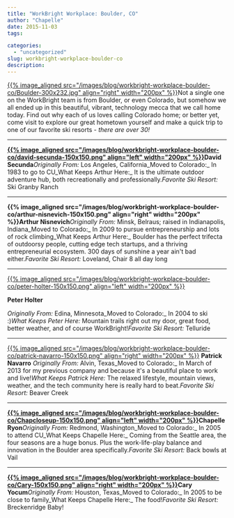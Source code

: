 ```yaml
---
title: "WorkBright Workplace: Boulder, CO"
author: "Chapelle"
date: 2015-11-03
tags:

categories:
  - "uncategorized"
slug: workbright-workplace-boulder-co
description: 
---
```

[{{% image_aligned src="/images/blog/workbright-workplace-boulder-co/Boulder-300x232.jpg" align="right" width="200px" %}}](https://workbright.com/wp-content/uploads/2015/11/Boulder.jpg)Not a single one on the WorkBright team is from Boulder, or even Colorado, but somehow we all ended up in this beautiful, vibrant, technology mecca that we call home today. Find out why each of us loves calling Colorado home; or better yet, come visit to explore our great hometown yourself and make a quick trip to one of our favorite ski resorts - _there are over 30!_  
  
<div class='clearfix'></div>

* * *
  
  

 **[{{% image_aligned src="/images/blog/workbright-workplace-boulder-co/david-secunda-150x150.png" align="left" width="200px" %}}](https://workbright.com/wp-content/uploads/2015/04/david-secunda.png)David Secunda**_Originally From:_ Los Angeles, California_Moved to Colorado:_ In 1983 to go to CU_What Keeps Arthur Here:_ It is the ultimate outdoor adventure hub, both recreationally and professionally._Favorite Ski Resort:_ Ski Granby Ranch  

<div class='clearfix'></div>

* * *
  
  

 **{{% image_aligned src="/images/blog/workbright-workplace-boulder-co/arthur-nisnevich-150x150.png" align="right" width="200px" %}}Arthur Nisnevich**_Originally From:_ Minsk, Belraus; raised in Indianapolis, Indiana_Moved to Colorado:_ In 2009 to pursue entrepreneurship and lots of rock climbing_What Keeps Arthur Here:_ Boulder has the perfect trifecta of outdoorsy people, cutting edge tech startups, and a thriving entrepreneurial ecosystem. 300 days of sunshine a year ain't bad either._Favorite Ski Resort:_ Loveland, Chair 8 all day long

<div class='clearfix'></div>
  

* * *
  
  

[{{% image_aligned src="/images/blog/workbright-workplace-boulder-co/peter-holter-150x150.png" align="left" width="200px" %}}](https://workbright.com/wp-content/uploads/2015/04/peter-holter.png)

**Peter Holter**

_Originally From:_ Edina, Minnesota_Moved to Colorado:_ In 2004 to ski :)_What Keeps Peter Here:_ Mountain trails right out my door, great food, better weather, and of course WorkBright!_Favorite Ski Resort:_ Telluride

<div class='clearfix'></div>
  
  

* * *
  
  

[{{% image_aligned src="/images/blog/workbright-workplace-boulder-co/patrick-navarro-150x150.png" align="right" width="200px" %}}](https://workbright.com/wp-content/uploads/2015/04/patrick-navarro.png) **Patrick Navarro** _Originally From:_ Alvin, Texas_Moved to Colorado:_ In March of 2013 for my previous company and because it's a beautiful place to work and live!_What Keeps Patrick Here:_ The relaxed lifestyle, mountain views, weather, and the tech community here is really hard to beat._Favorite Ski Resort:_ Beaver Creek

<div class='clearfix'></div>

* * *
  
  

**[{{% image_aligned src="/images/blog/workbright-workplace-boulder-co/Chapcloseup-150x150.png" align="left" width="200px" %}}](https://workbright.com/wp-content/uploads/2015/04/Chapcloseup.png)Chapelle Ryon**_Originally From:_ Redmond, Washington_Moved to Colorado:_ In 2005 to attend CU_What Keeps Chapelle Here:_ Coming from the Seattle area, the four seasons are a huge bonus. Plus the work-life-play balance and innovation in the Boulder area specifically._Favorite Ski Resort:_ Back bowls at Vail

<div class='clearfix'></div>
  

* * *
  
  

**[{{% image_aligned src="/images/blog/workbright-workplace-boulder-co/Cary-150x150.png" align="right" width="200px" %}}](https://workbright.com/wp-content/uploads/2015/04/Cary.png)Cary Yocum**_Originally From:_ Houston, Texas_Moved to Colorado:_ In 2005 to be close to family_What Keeps Chapelle Here:_ The food!_Favorite Ski Resort:_ Breckenridge Baby!

<div class='clearfix'></div>